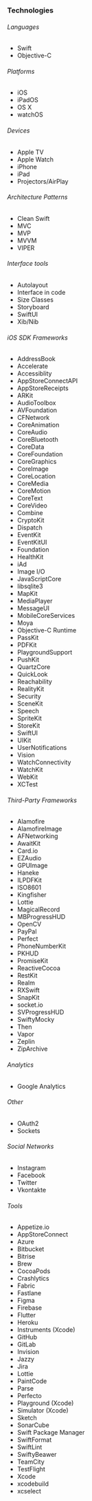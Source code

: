 ### Technologies

###### Languages

- Swift
- Objective-C

###### Platforms

- iOS
- iPadOS
- OS X
- watchOS

###### Devices

- Apple TV
- Apple Watch
- iPhone
- iPad
- Projectors/AirPlay

###### Architecture Patterns

- Clean Swift
- MVC
- MVP
- MVVM
- VIPER

###### Interface tools

- Autolayout
- Interface in code
- Size Classes
- Storyboard
- SwiftUI
- Xib/Nib

###### iOS SDK Frameworks

- AddressBook
- Accelerate
- Accessiblity
- AppStoreConnectAPI
- AppStoreReceipts
- ARKit
- AudioToolbox
- AVFoundation
- CFNetwork
- CoreAnimation
- CoreAudio
- CoreBluetooth
- CoreData
- CoreFoundation
- CoreGraphics
- CoreImage
- CoreLocation
- CoreMedia
- CoreMotion
- CoreText
- CoreVideo
- Combine
- CryptoKit
- Dispatch
- EventKit
- EventKitUI
- Foundation
- HealthKit
- iAd
- Image I/O
- JavaScriptCore
- libsqlite3
- MapKit
- MediaPlayer
- MessageUI
- MobileCoreServices
- Moya
- Objective-C Runtime
- PassKit
- PDFKit
- PlaygroundSupport
- PushKit
- QuartzCore
- QuickLook
- Reachability
- RealityKit
- Security
- SceneKit
- Speech
- SpriteKit
- StoreKit
- SwiftUI
- UIKit
- UserNotifications
- Vision
- WatchConnectivity
- WatchKit
- WebKit
- XCTest

###### Third-Party Frameworks

- Alamofire
- AlamofireImage
- AFNetworking
- AwaitKit
- Card.io
- EZAudio
- GPUImage
- Haneke
- ILPDFKit
- ISO8601
- Kingfisher
- Lottie
- MagicalRecord
- MBProgressHUD
- OpenCV
- PayPal
- Perfect
- PhoneNumberKit
- PKHUD
- PromiseKit
- ReactiveCocoa
- RestKit
- Realm
- RXSwift
- SnapKit
- socket.io
- SVProgressHUD
- SwiftyMocky
- Then
- Vapor
- Zeplin
- ZipArchive

###### Analytics

- Google Analytics

###### Other

- OAuth2
- Sockets

###### Social Networks

- Instagram
- Facebook
- Twitter
- Vkontakte

###### Tools

- Appetize.io
- AppStoreConnect
- Azure
- Bitbucket
- Bitrise
- Brew
- CocoaPods
- Crashlytics
- Fabric
- Fastlane
- Figma
- Firebase
- Flutter
- Heroku
- Instruments (Xcode)
- GitHub
- GitLab
- Invision
- Jazzy
- Jira
- Lottie
- PaintCode
- Parse
- Perfecto
- Playground (Xcode)
- Simulator (Xcode)
- Sketch
- SonarCube
- Swift Package Manager
- SwiftFormat
- SwiftLint
- SwiftyBeawer
- TeamCity
- TestFlight
- Xcode
- xcodebuild
- xcselect
